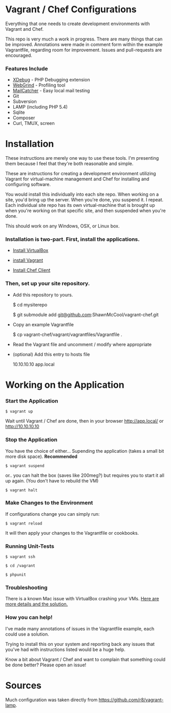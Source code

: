 Vagrant / Chef Configurations
============
Everything that one needs to create development environments with Vagrant and Chef.

This repo is very much a work in progress. There are many things that can be improved. Annotations were made in comment form within the example Vagrantfile, regarding room for improvement. Issues and pull-requests are encouraged.

### Features Include

- [XDebug](http://xdebug.org/) - PHP Debugging extension
- [WebGrind](https://github.com/jokkedk/webgrind) - Profiling tool
- [MailCatcher](http://mailcatcher.me/) - Easy local mail testing
- Git
- Subversion
- LAMP (including PHP 5.4)
- Sqlite
- Composer
- Curl, TMUX, screen

# Installation

These instructions are merely one way to use these tools. I'm presenting them because I feel that they're both reasonable and simple.

These are instructions for creating a development environment utilizing Vagrant for virtual-machine management and Chef for installing and configuring software.

You would install this individually into each site repo. When working on a site, you'd bring up the server. When you're done, you suspend it. I repeat. Each individual site repo has its own virtual-machine that is brought up when you're working on that specific site, and then suspended when you're done.

This should work on any Windows, OSX, or Linux box.

### Installation is two-part. First, install the applications.

- [Install VirtualBox](https://www.virtualbox.org/wiki/Downloads)

- [install Vagrant](http://downloads.vagrantup.com/)

- [Install Chef Client](http://www.opscode.com/chef/install/)

### Then, set up your site repository.

- Add this repository to yours.


    $ cd mysiterepo

    $ git submodule add git@github.com:ShawnMcCool/vagrant-chef.git


- Copy an example Vagrantfile


    $ cp vagrant-chef/vagrant/vagrantfiles/Vagrantfile .


- Read the Vagrant file and uncomment / modify where appropriate

- (optional) Add this entry to hosts file


    10.10.10.10 app.local


# Working on the Application

### Start the Application


    $ vagrant up


Wait until Vagrant / Chef are done, then in your browser http://app.local/ or http://10.10.10.10

### Stop the Application

You have the choice of either... Supending the application (takes a small bit more disk space). **Recommended**


    $ vagrant suspend


or.. you can halt the box (saves like 200meg?) but requires you to start it all up again. (You don't have to rebuild the VM)


    $ vagrant halt


### Make Changes to the Environment

If configurations change you can simply run:


    $ vagrant reload


It will then apply your changes to the Vagrantfile or cookbooks.

### Running Unit-Tests


    $ vagrant ssh

    $ cd /vagrant

    $ phpunit

### Troubleshooting

There is a known Mac issue with VirtualBox crashing your VMs. [Here are more details and the solution.](https://www.virtualbox.org/ticket/11649)

### How you can help!

I've made many annotations of issues in the Vagrantfile example, each could use a solution.

Trying to install this on your system and reporting back any issues that you've had with instructions listed would be a huge help.

Know a bit about Vagrant / Chef and want to complain that something could be done better? Please open an issue!

# Sources

Much configuration was taken directly from https://github.com/r8/vagrant-lamp.
